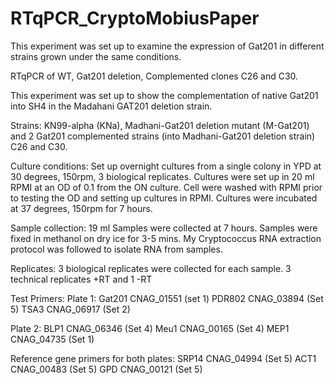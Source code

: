 # RTqPCR_CryptoMobiusPaper
This experiment was set up to examine the expression of Gat201 in different strains grown under the same conditions.

RTqPCR of WT, Gat201 deletion, Complemented clones C26 and C30. 

This experiment was set up to show the complementation of native Gat201 into SH4 in the Madahani GAT201 deletion strain.

Strains: 
KN99-alpha (KNa), Madhani-Gat201 deletion mutant (M-Gat201) and 2 Gat201 complemented strains (into Madhani-Gat201 deletion strain) C26 and C30.

Culture conditions:
Set up overnight cultures from a single colony in YPD at 30 degrees, 150rpm, 3 biological replicates.
Cultures were set up in 20 ml RPMI at an OD of 0.1 from the ON culture. Cell were washed with RPMI prior to testing the OD and setting up cultures in RPMI. Cultures were incubated at 37 degrees, 150rpm for 7 hours.

Sample collection: 
19 ml Samples were collected at 7 hours. Samples were fixed in methanol on dry ice for 3-5 mins. My Cryptococcus RNA extraction protocol was followed to isolate RNA from samples.

Replicates:
3 biological replicates were collected for each sample.
3 technical replicates +RT and 1 -RT

Test Primers:
Plate 1:
Gat201 CNAG_01551 (set 1)
PDR802 CNAG_03894 (Set 5)
TSA3 CNAG_06917 (Set 2)

Plate 2: 
BLP1  CNAG_06346 (Set 4)
Meu1  CNAG_00165 (Set 4)
MEP1  CNAG_04735 (Set 1)


Reference gene primers for both plates: 
SRP14 CNAG_04994 (Set 5)
ACT1  CNAG_00483 (Set 5) 
GPD  CNAG_00121 (Set 5)





